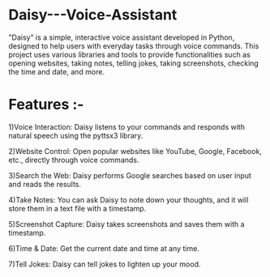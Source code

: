 # Daisy---Voice-Assistant
"Daisy" is a simple, interactive voice assistant developed in Python, designed to help users with everyday tasks through voice commands. This project uses various libraries and tools to provide functionalities such as opening websites, taking notes, telling jokes, taking screenshots, checking the time and date, and more. 

# Features :-

1)Voice Interaction: Daisy listens to your commands and responds with natural speech using the pyttsx3 library.

2)Website Control: Open popular websites like YouTube, Google, Facebook, etc., directly through voice commands.

3)Search the Web: Daisy performs Google searches based on user input and reads the results.

4)Take Notes: You can ask Daisy to note down your thoughts, and it will store them in a text file with a timestamp.

5)Screenshot Capture: Daisy takes screenshots and saves them with a timestamp.

6)Time & Date: Get the current date and time at any time.

7)Tell Jokes: Daisy can tell jokes to lighten up your mood.
